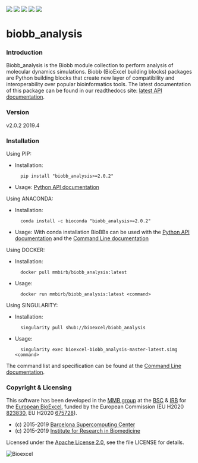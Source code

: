 [![](https://readthedocs.org/projects/biobb-analysis/badge/?version=latest)](https://biobb-analysis.readthedocs.io/en/latest/?badge=latest)
[![](https://img.shields.io/badge/install%20with-bioconda-brightgreen.svg?style=flat)](https://anaconda.org/bioconda/biobb_analysis)
[![](https://quay.io/repository/biocontainers/biobb_io/status)](https://hub.docker.com/r/mmbirb/biobb_analysis)
[![](https://www.singularity-hub.org/static/img/hosted-singularity--hub-%23e32929.svg)](https://singularity-hub.org/collections/2423)
[![](https://img.shields.io/badge/License-Apache%202.0-blue.svg)](https://opensource.org/licenses/Apache-2.0)

# biobb_analysis

### Introduction
Biobb_analysis is the Biobb module collection to perform analysis of molecular dynamics simulations.
Biobb (BioExcel building blocks) packages are Python building blocks that
create new layer of compatibility and interoperability over popular
bioinformatics tools.
The latest documentation of this package can be found in our readthedocs site:
[latest API documentation](http://biobb_analysis.readthedocs.io/en/latest/).

### Version
v2.0.2 2019.4

### Installation
Using PIP:
* Installation:


        pip install "biobb_analysis>=2.0.2"


* Usage: [Python API documentation](https://biobb-analysis.readthedocs.io/en/latest/modules.html)

Using ANACONDA:

* Installation:


        conda install -c bioconda "biobb_analysis>=2.0.2"


* Usage: With conda installation BioBBs can be used with the [Python API documentation](https://biobb-analysis.readthedocs.io/en/latest/modules.html) and the [Command Line documentation](https://biobb-analysis.readthedocs.io/en/latest/command_line.html)

Using DOCKER:

* Installation:


        docker pull mmbirb/biobb_analysis:latest


* Usage:


        docker run mmbirb/biobb_analysis:latest <command>


Using SINGULARITY:

* Installation:


        singularity pull shub://bioexcel/biobb_analysis


* Usage:


        singularity exec bioexcel-biobb_analysis-master-latest.simg <command>


The command list and specification can be found at the [Command Line documentation](https://biobb-analysis.readthedocs.io/en/latest/command_line.html).

### Copyright & Licensing
This software has been developed in the [MMB group](http://mmb.irbbarcelona.org) at the [BSC](http://www.bsc.es/) & [IRB](https://www.irbbarcelona.org/) for the [European BioExcel](http://bioexcel.eu/), funded by the European Commission (EU H2020 [823830](http://cordis.europa.eu/projects/823830), EU H2020 [675728](http://cordis.europa.eu/projects/675728)).

* (c) 2015-2019 [Barcelona Supercomputing Center](https://www.bsc.es/)
* (c) 2015-2019 [Institute for Research in Biomedicine](https://www.irbbarcelona.org/)

Licensed under the
[Apache License 2.0](https://www.apache.org/licenses/LICENSE-2.0), see the file LICENSE for details.

![](https://bioexcel.eu/wp-content/uploads/2019/04/Bioexcell_logo_1080px_transp.png "Bioexcel")
